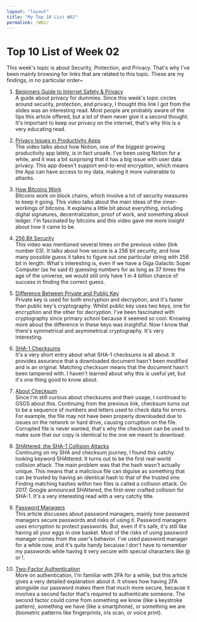 ```yaml
---
layout: "layout"
title: "My Top 10 List W02"
permalink: /W02/
---
```

# Top 10 List of Week 02

This week's topic is about Security, Protection, and Privacy. That's why I've been mainly browsing for links that are related to this topic. These are my findings, in no particular order~ 

1. [Beginners Guide to Internet Safety & Privacy](https://choosetoencrypt.com/privacy/complete-beginners-guide-to-internet-safety-privacy/)
    <br>
    A guide about privacy for dummies. Since this week's topic circles around security, protection, and privacy, I thought this link I got from the slides was an interesting read. Most people are probably aware of the tips this article offered, but a lot of them never give it a second thought. It's important to keep our privacy on the internet, that's why this is a very educating read. 

2. [Privacy Issues in Productivity Apps](https://www.youtube.com/watch?v=HhWUjp5pD0g)
    <br>
    The video talks about how Notion, one of the biggest growing productivity app lately, is in fact unsafe. I've been using Notion for a while, and it was a bit surprising that it has a big issue with user data privacy. This app doesn't support end-to-end encryption, which means the App can have access to my data, making it more vulnerable to attacks.  

3. [How Bitcoins Work](https://www.youtube.com/watch?v=bBC-nXj3Ng4)
    <br>
    Bitcoins work on block chains, which involve a lot of security measures to keep it going. This video talks about the main ideas of the inner-workings of bitcoins. It explains a little bit about everything, including digital signatures, decentralization, proof of work, and something about ledger. I'm fascinated by bitcoins and this video gave me more insight about how it came to be. 

4. [256 Bit Security](https://www.youtube.com/watch?v=S9JGmA5_unY)
    <br>
    This video was mentioned several times on the previous video (link number 03). It talks about how secure is a 256 bit security, and how many possible guess it takes to figure out one particular string with 256 bit in length. What's interesting is, even if we have a Giga Galactic Super Computer (as he said it) guessing numbers for as long as 37 times the age of the universe, we would still only have 1 in 4 billion chance of success in finding the correct guess.  

5. [Difference Between Private and Public Key](https://www.geeksforgeeks.org/difference-between-private-key-and-public-key/)
    <br>
    Private key is used for both encryption and decryption, and it's faster than public key's cryptography. Whilst public key uses two keys, one for encryption and the other for decryption. I've been fascinated with cryptography since primary school because it seemed so cool. Knowing more about the difference in these keys was insightful. Now I know that there's symmetrical and asymmetrical cryptography. It's very interesting. 

6. [SHA-1 Checksums](https://www.adaic.org/resources/add_content/standards/articles/SHA-1.html)
    <br>
    It's a very short entry about what SHA-1 checksums is all about. It provides assurance that a downloaded document hasn't been modified and is an original. Matching checksum means that the document hasn't been tampered with. I haven't learned about why this is useful yet, but it's one thing good to know about. 

7. [About Checksum](https://www.howtogeek.com/363735/what-is-a-checksum-and-why-should-you-care/)
    <br>
    Since I'm still curious about checksums and their usage, I continued to GSGS about this. Continuing from the previous link, checksum turns out to be a sequence of numbers and letters used to check data for errors. For example, the file may not have been properly downloaded due to issues on the network or hard drive, causing corruption on the file. Corrupted file is never wanted, that's why the checksum can be used to make sure that our copy is identical to the one we meant to download. 

8. [SHAttered, the SHA-1 Collision Attacks](https://www.howtogeek.com/238705/what-is-sha-1-and-why-will-retiring-it-kick-thousands-off-the-internet/)
    <br>
    Continuing on my SHA and checksum journey, I found this catchy looking keyword SHAttered. It turns out to be the first real-world collision attack. The main problem was that the hash wasn't actually unique. This means that a malicious file can diguise as something that can be trusted by having an identical hash to that of the trusted one. Finding matching hashes within two files is called a collision attack. On 2017, Google announced SHAttered, the first-ever crafted collision for SHA-1. It's a very interesting read with a very catchy title. 

9. [Password Managers](https://cybernews.com/best-password-managers/are-password-managers-safe/)
    <br>
    This article discusses about password managers, mainly how password managers secure passwords and risks of using it. Password managers uses encryption to protect passwords. But, even if it's safe, it's still like having all your eggs in one basket. Most of the risks of using password manager comes from the user's behavior. I've used password manager for a while now, and it's quite handy because I don't have to remember my passwords while having it very secure with special characters like @ or !. 

10. [Two-Factor Authentication](https://authy.com/what-is-2fa/)
    <br>
    More on authentication, I'm familiar with 2FA for a while, but this article gives a very detailed explanation about it. It shows how having 2FA alongside our password makes them that much more secure, because it involves a second factor that's required to authenticate someone. The second factor could come from something we know (like a keystroke pattern), something we have (like a smartphone), or something we are (biometric patterns like fingerprints, iris scan, or voice print). 

